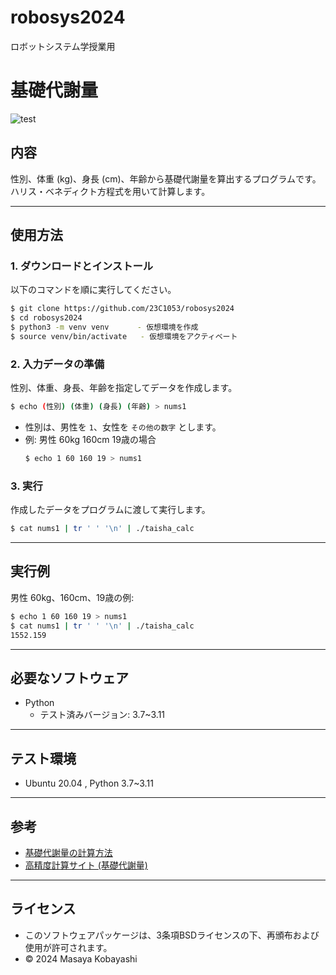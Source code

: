 # robosys2024
ロボットシステム学授業用

# **基礎代謝量**
![test](https://github.com/23C1053/robosys2024/actions/workflows/test.yml/badge.svg)

## 内容
性別、体重 (kg)、身長 (cm)、年齢から基礎代謝量を算出するプログラムです。
ハリス・ベネディクト方程式を用いて計算します。

---

## 使用方法

### 1. ダウンロードとインストール
以下のコマンドを順に実行してください。
```bash
$ git clone https://github.com/23C1053/robosys2024
$ cd robosys2024  
$ python3 -m venv venv  　　 - 仮想環境を作成 　
$ source venv/bin/activate   - 仮想環境をアクティベート　　
```

### 2. 入力データの準備
性別、体重、身長、年齢を指定してデータを作成します。
```bash
$ echo (性別) (体重) (身長) (年齢) > nums1
```
- 性別は、男性を `1`、女性を `その他の数字` とします。
- 例: 男性 60kg 160cm 19歳の場合
  ```bash
  $ echo 1 60 160 19 > nums1
  ```

### 3. 実行
作成したデータをプログラムに渡して実行します。
```bash
$ cat nums1 | tr ' ' '\n' | ./taisha_calc
```

---

## 実行例
男性 60kg、160cm、19歳の例:
```bash
$ echo 1 60 160 19 > nums1
$ cat nums1 | tr ' ' '\n' | ./taisha_calc
1552.159
```

---

## 必要なソフトウェア
- Python
  - テスト済みバージョン: 3.7~3.11

---

## テスト環境
- Ubuntu 20.04 , Python 3.7~3.11

---

## 参考
- [基礎代謝量の計算方法](https://www.sejuku.net/blog/23823)
- [高精度計算サイト (基礎代謝量)](https://keisan.casio.jp/exec/system/1161228736)

---

## ライセンス
- このソフトウェアパッケージは、3条項BSDライセンスの下、再頒布および使用が許可されます。
- © 2024 Masaya Kobayashi

